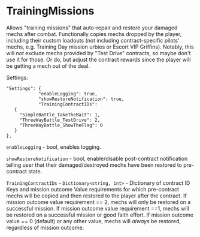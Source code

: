 # TrainingMissions
 Allows "training missions" that auto-repair and restore your damaged mechs after combat. Functionally copies mechs dropped by the player, including their custom loadouts (not including contract-specific pilots' mechs, e.g. Training Day mission urbies or Escort VIP Griffins). Notably, this will <i>not</i> exclude mechs provided by "Test Drive" contracts, so maybe don't use it for those. Or do, but adjust the contract rewards since the player will be getting a mech out of the deal.

Settings:

```
"Settings": {
			"enableLogging": true,
			"showRestoreNotification": true,
			"TrainingContractIDs":
   {
     "SimpleBattle_TakeTheBait": 1,
     "ThreeWayBattle_TestDrive": 2,
     "ThreeWayBattle_ShowTheFlag": 0
   }
},
```

`enableLogging` - bool, enables logging.

`showRestoreNotification` - bool, enable/disable post-contract notification telling user that their damaged/destroyed mechs have been restored to pre-contract state.

`TrainingContractIDs` - `Dictionary<string, int>` - Dictionary of contract ID Keys and mission outcome Value requirements for which pre-contract mechs will be copied and then restored to the player after the contract. If mission outcome value requirement == 2, mechs will only be restored on a successful mission. If mission outcome value requirement ==1, mechs will be restored on a successful mission or good faith effort. If mission outcome value == 0 (default) or any other value, mechs will <i>always</i> be restored, regardless of mission outcome.
